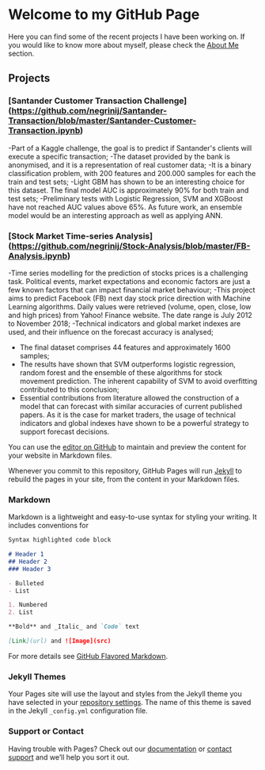 # Welcome to my GitHub Page

Here you can find some of the recent projects I have been working on. If you would like to know more about myself, please check the [About Me](https://github.com/negrinij/Main/edit/main/README.md) section.

## Projects

### [Santander Customer Transaction Challenge] (https://github.com/negrinij/Santander-Transaction/blob/master/Santander-Customer-Transaction.ipynb)

-Part of a Kaggle challenge, the goal is to predict if Santander's clients will execute a specific transaction;
-The dataset provided by the bank is anonymised, and it is a representation of real customer data;
-It is a binary classification problem, with 200 features and 200.000 samples for each the train and test sets;
-Light GBM has shown to be an interesting choice for this dataset. The final model AUC is approximately 90% for both train and test sets;
-Preliminary tests with Logistic Regression, SVM and XGBoost have not reached AUC values above 65%. As future work, an ensemble model would be an interesting approach as well as applying ANN.

### [Stock Market Time-series Analysis] (https://github.com/negrinij/Stock-Analysis/blob/master/FB-Analysis.ipynb)

-Time series modelling for the prediction of stocks prices is a challenging task. Political events, market expectations and economic factors are just a few known factors that can impact financial market behaviour;
-This project aims to predict Facebook (FB) next day stock price direction with Machine Learning algorithms. Daily values were retrieved (volume, open, close, low and high prices) from Yahoo! Finance website. The date range is July 2012 to November 2018;
-Technical indicators and global market indexes are used, and their influence on the forecast accuracy is analysed;
- The final dataset comprises 44 features and approximately 1600 samples;
- The results have shown that SVM outperforms logistic regression, random forest and the ensemble of these algorithms for stock movement prediction. The inherent capability of SVM to avoid overfitting contributed to this conclusion;
- Essential contributions from literature allowed the construction of a model that can forecast with similar accuracies of current published papers. As it is the case for market traders, the usage of technical indicators and global indexes have shown to be a powerful strategy to support forecast decisions.




You can use the [editor on GitHub](https://github.com/negrinij/Main/edit/main/README.md) to maintain and preview the content for your website in Markdown files.

Whenever you commit to this repository, GitHub Pages will run [Jekyll](https://jekyllrb.com/) to rebuild the pages in your site, from the content in your Markdown files.

### Markdown

Markdown is a lightweight and easy-to-use syntax for styling your writing. It includes conventions for

```markdown
Syntax highlighted code block

# Header 1
## Header 2
### Header 3

- Bulleted
- List

1. Numbered
2. List

**Bold** and _Italic_ and `Code` text

[Link](url) and ![Image](src)
```

For more details see [GitHub Flavored Markdown](https://guides.github.com/features/mastering-markdown/).

### Jekyll Themes

Your Pages site will use the layout and styles from the Jekyll theme you have selected in your [repository settings](https://github.com/negrinij/Main/settings). The name of this theme is saved in the Jekyll `_config.yml` configuration file.

### Support or Contact

Having trouble with Pages? Check out our [documentation](https://docs.github.com/categories/github-pages-basics/) or [contact support](https://support.github.com/contact) and we’ll help you sort it out.
